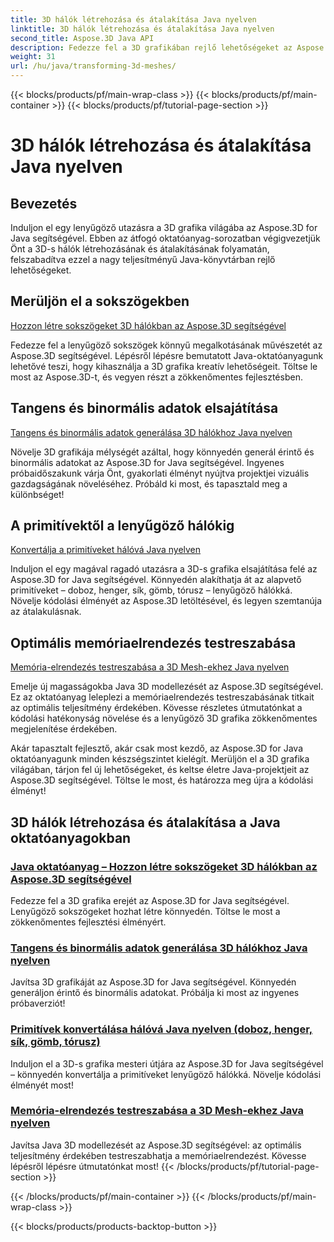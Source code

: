 ```yaml
---
title: 3D hálók létrehozása és átalakítása Java nyelven
linktitle: 3D hálók létrehozása és átalakítása Java nyelven
second_title: Aspose.3D Java API
description: Fedezze fel a 3D grafikában rejlő lehetőségeket az Aspose.3D for Java segítségével. Könnyedén hozhat létre, alakíthat át és optimalizálhat hálókat. Növelje kódolási élményét oktatóanyagainkkal.
weight: 31
url: /hu/java/transforming-3d-meshes/
---
```


{{< blocks/products/pf/main-wrap-class >}}
{{< blocks/products/pf/main-container >}}
{{< blocks/products/pf/tutorial-page-section >}}

# 3D hálók létrehozása és átalakítása Java nyelven


## Bevezetés

Induljon el egy lenyűgöző utazásra a 3D grafika világába az Aspose.3D for Java segítségével. Ebben az átfogó oktatóanyag-sorozatban végigvezetjük Önt a 3D-s hálók létrehozásának és átalakításának folyamatán, felszabadítva ezzel a nagy teljesítményű Java-könyvtárban rejlő lehetőségeket.

## Merüljön el a sokszögekben 
[Hozzon létre sokszögeket 3D hálókban az Aspose.3D segítségével](./create-polygons-in-meshes/)

Fedezze fel a lenyűgöző sokszögek könnyű megalkotásának művészetét az Aspose.3D segítségével. Lépésről lépésre bemutatott Java-oktatóanyagunk lehetővé teszi, hogy kihasználja a 3D grafika kreatív lehetőségeit. Töltse le most az Aspose.3D-t, és vegyen részt a zökkenőmentes fejlesztésben.

## Tangens és binormális adatok elsajátítása
[Tangens és binormális adatok generálása 3D hálókhoz Java nyelven](./generate-tangent-binormal-data/)

Növelje 3D grafikája mélységét azáltal, hogy könnyedén generál érintő és binormális adatokat az Aspose.3D for Java segítségével. Ingyenes próbaidőszakunk várja Önt, gyakorlati élményt nyújtva projektjei vizuális gazdagságának növeléséhez. Próbáld ki most, és tapasztald meg a különbséget!

## A primitívektől a lenyűgöző hálókig 
[Konvertálja a primitíveket hálóvá Java nyelven](./convert-primitives-to-meshes/)

Induljon el egy magával ragadó utazásra a 3D-s grafika elsajátítása felé az Aspose.3D for Java segítségével. Könnyedén alakíthatja át az alapvető primitíveket – doboz, henger, sík, gömb, tórusz – lenyűgöző hálókká. Növelje kódolási élményét az Aspose.3D letöltésével, és legyen szemtanúja az átalakulásnak.

## Optimális memóriaelrendezés testreszabása 
[Memória-elrendezés testreszabása a 3D Mesh-ekhez Java nyelven](./customize-mesh-memory-layout/)

Emelje új magasságokba Java 3D modellezését az Aspose.3D segítségével. Ez az oktatóanyag leleplezi a memóriaelrendezés testreszabásának titkait az optimális teljesítmény érdekében. Kövesse részletes útmutatónkat a kódolási hatékonyság növelése és a lenyűgöző 3D grafika zökkenőmentes megjelenítése érdekében.

Akár tapasztalt fejlesztő, akár csak most kezdő, az Aspose.3D for Java oktatóanyagunk minden készségszintet kielégít. Merüljön el a 3D grafika világában, tárjon fel új lehetőségeket, és keltse életre Java-projektjeit az Aspose.3D segítségével. Töltse le most, és határozza meg újra a kódolási élményt!
## 3D hálók létrehozása és átalakítása a Java oktatóanyagokban
### [Java oktatóanyag – Hozzon létre sokszögeket 3D hálókban az Aspose.3D segítségével](./create-polygons-in-meshes/)
Fedezze fel a 3D grafika erejét az Aspose.3D for Java segítségével. Lenyűgöző sokszögeket hozhat létre könnyedén. Töltse le most a zökkenőmentes fejlesztési élményért.
### [Tangens és binormális adatok generálása 3D hálókhoz Java nyelven](./generate-tangent-binormal-data/)
Javítsa 3D grafikáját az Aspose.3D for Java segítségével. Könnyedén generáljon érintő és binormális adatokat. Próbálja ki most az ingyenes próbaverziót!
### [Primitívek konvertálása hálóvá Java nyelven (doboz, henger, sík, gömb, tórusz)](./convert-primitives-to-meshes/)
Induljon el a 3D-s grafika mesteri útjára az Aspose.3D for Java segítségével – könnyedén konvertálja a primitíveket lenyűgöző hálókká. Növelje kódolási élményét most!
### [Memória-elrendezés testreszabása a 3D Mesh-ekhez Java nyelven](./customize-mesh-memory-layout/)
Javítsa Java 3D modellezését az Aspose.3D segítségével: az optimális teljesítmény érdekében testreszabhatja a memóriaelrendezést. Kövesse lépésről lépésre útmutatónkat most!
{{< /blocks/products/pf/tutorial-page-section >}}

{{< /blocks/products/pf/main-container >}}
{{< /blocks/products/pf/main-wrap-class >}}

{{< blocks/products/products-backtop-button >}}
